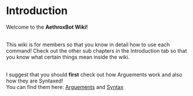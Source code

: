 # Introduction

Welcome to the **AethroxBot Wiki!** <br> <br>


This wiki is for members so that you know in detail how to use each command!
Check out the other sub chapters in the Introduction tab so that you know what certain things mean inside the wiki. <br> <br>


I suggest that you should **first** check out how Arguements work and also how they are Syntaxed! <br>
You can find them here: [Arguements](introduction/arguements.md) and [Syntax](introduction/syntax.md)